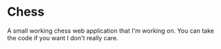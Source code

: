 # Chess
A small working chess web application that I'm working on. You can take the code if you want I don't really care.

